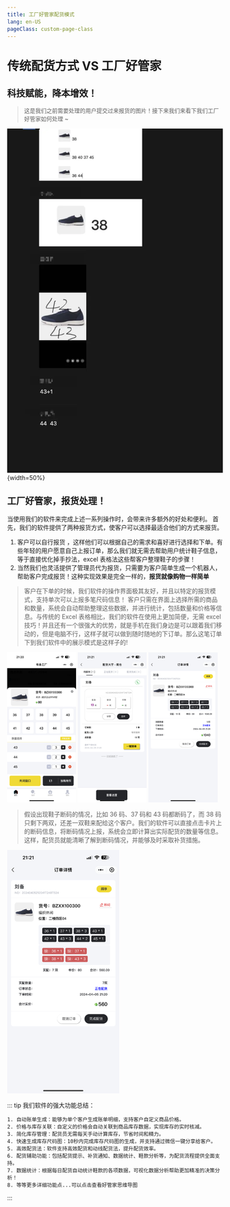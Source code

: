 ```yaml
---
title: 工厂好管家配货模式
lang: en-US
pageClass: custom-page-class
---
```


# 传统配货方式 VS 工厂好管家


## 科技赋能，降本增效！

> <span class="highlight-text" style="font-size:13px; font-weight:400;">这是我们之前需要处理的用户提交过来报货的图片！接下来我们来看下我们工厂好管家如何处理 ~</span>

![图片描述](/public/img/reason/make-order.png){width=50%}

## 工厂好管家，报货处理！

当使用我们的软件来完成上述一系列操作时，会带来许多额外的好处和便利。
首先，我们的软件提供了两种报货方式，使客户可以选择最适合他们的方式来报货。

1. <span class="underline-text"> 客户可以自行报货</span> ，这样他们可以根据自己的需求和喜好进行选择和下单。有些年轻的用户愿意自己上报订单，那么我们就无需去帮助用户统计鞋子信息，等于直接<span class="underline-text">优化掉手抄法，excel 表格法</span>这些帮客户整理鞋子的步骤！
2. 当然我们也<span class="highlight-text">灵活提供</span>了管理员代为报货，只需要为客户简单生成一个机器人，帮助客户完成报货！这种实现效果是完全一样的，<strong>报货就像购物一样简单</strong>

> 客户在下单的时候，我们软件的操作界面极其友好，并且以特定的报货模式，支持单次可以上报多笔尺码信息！ 客户只需在界面上选择所需的商品和数量，系统会自动帮助整理这些数据，并进行统计，包括数量和价格等信息。与传统的 Excel 表格相比，我们的软件在使用上更加简便，无需 excel 技巧！并且还有一个很强大的优势，就是手机在我们身边是可以跟着我们移动的，但是电脑不行，这样子就可以做到随时随地的下订单。那么这笔订单下到我们软件中的展示模式是这样子的!
<div class="inline-container">
    <img src="/public/img/reason/order-1.png" class="fancybox" data-fancybox="gallery"  width="32%"></img> 
    <img src="/public/img/reason/order-2.png" class="fancybox" data-fancybox="gallery"  width="32%"></img> 
    <img src="/public/img/reason/order-3.png" class="fancybox" data-fancybox="gallery"  width="32%"></img> 
</div>

> 假设出现鞋子断码的情况，比如 36 码、37 码和 43 码都断码了，而 38 码只剩下两双，还差一双鞋来配给这个客户。我们的软件可以直接点击卡片上的断码信息，将断码情况上报，系统会立即计算出实际配货的数量等信息。 这样，配货员就能清晰了解到断码情况，并能够及时采取补货措施。

<div class="inline-container">
    <img src="/public/img/reason/order-4.png" class="fancybox" data-fancybox="gallery"  width="52%"></img> 
</div>

::: tip
我们软件的强大功能总结：

```
1. 自动账单生成：能够为单个客户生成账单明细，支持客户自定义商品价格。
2. 价格与库存关联：自定义的价格会自动关联到商品库存数据，实现库存的实时核减。
3. 简化库存管理：配货员无需每天手动计算库存，节省时间和精力。
4. 快速生成库存尺码图：10秒内完成库存尺码图的生成，并支持通过微信一键分享给客户。
5. 高效配货法：软件支持高效配货和动线配货法，提升配货效率。
6. 配货辅助功能：包括配货提示、补货通知、数据统计、鞋款分析等，为配货流程提供全面支持。
7. 数据统计：根据每日配货自动统计鞋款的各项数据，可视化数据分析帮助更加精准的决策分析！
8. 等等更多详细功能点...可以点击查看好管家思维导图
```

:::
